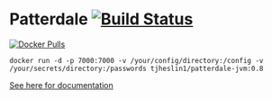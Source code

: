 # Patterdale [![Build Status](https://travis-ci.org/tjheslin1/Patterdale-jvm.svg?branch=master)](https://travis-ci.org/tjheslin1/Patterdale)

[![Docker Pulls](https://img.shields.io/docker/pulls/tjheslin1/patterdale-jvm.svg?maxAge=604800)](https://hub.docker.com/r/tjheslin1/patterdale/)

`docker run -d -p 7000:7000 -v /your/config/directory:/config -v /your/secrets/directory:/passwords tjheslin1/patterdale-jvm:0.8`

[See here for documentation](https://tjheslin1.github.io/Patterdale/)